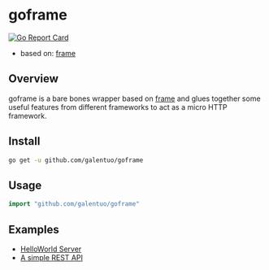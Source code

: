 # goframe
[![Go Report Card](https://goreportcard.com/badge/github.com/galentuo/goframe)](https://goreportcard.com/report/github.com/galentuo/goframe)

* based on: [frame](https://github.com/j4in/frame)

## Overview

goframe is a bare bones wrapper based on [frame](https://github.com/j4in/frame) and glues together some useful features from different frameworks to act as a micro HTTP framework.

## Install

```bash
go get -u github.com/galentuo/goframe
```

## Usage

```go
import "github.com/galentuo/goframe"
```

## Examples

- [HelloWorld Server](https://github.com/galentuo/goframe-examples/tree/master/hello)
- [A simple REST API](https://github.com/galentuo/goframe-examples/tree/master/simple)
